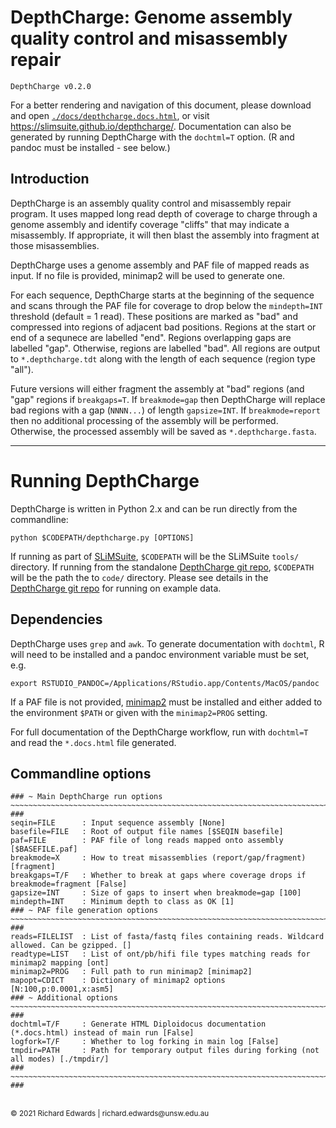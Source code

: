 # DepthCharge: Genome assembly quality control and misassembly repair

```
DepthCharge v0.2.0
```

For a better rendering and navigation of this document, please download and open [`./docs/depthcharge.docs.html`](./docs/depthcharge.docs.html), or visit <https://slimsuite.github.io/depthcharge/>.
Documentation can also be generated by running DepthCharge with the `dochtml=T` option. (R and pandoc must be installed - see below.)

## Introduction

DepthCharge is an assembly quality control and misassembly repair program. It uses mapped long read depth of
coverage to charge through a genome assembly and identify coverage "cliffs" that may indicate a misassembly.
If appropriate, it will then blast the assembly into fragment at those misassemblies.

DepthCharge uses a genome assembly and PAF file of mapped reads as input. If no file is provided, minimap2 will
be used to generate one.

For each sequence, DepthCharge starts at the beginning of the sequence and scans through the PAF file for
coverage to drop below the `mindepth=INT` threshold (default = 1 read). These positions are marked as "bad" and
compressed into regions of adjacent bad positions. Regions at the start or end of a sequnece are labelled "end".
Regions overlapping gaps are labelled "gap". Otherwise, regions are labelled "bad". All regions are output to
`*.depthcharge.tdt` along with the length of each sequence (region type "all").

Future versions will either fragment the assembly at "bad" regions (and "gap" regions if `breakgaps=T`. If
`breakmode=gap` then DepthCharge will replace bad regions with a gap (`NNNN...`) of length `gapsize=INT`. If
`breakmode=report` then no additional processing of the assembly will be performed. Otherwise, the processed
assembly will be saved as `*.depthcharge.fasta`.

---

# Running DepthCharge

DepthCharge is written in Python 2.x and can be run directly from the commandline:

    python $CODEPATH/depthcharge.py [OPTIONS]

If running as part of [SLiMSuite](http://slimsuite.blogspot.com/), `$CODEPATH` will be the SLiMSuite `tools/`
directory. If running from the standalone [DepthCharge git repo](https://github.com/slimsuite/depthcharge), `$CODEPATH`
will be the path the to `code/` directory. Please see details in the [DepthCharge git repo](https://github.com/slimsuite/depthcharge)
for running on example data.

## Dependencies

DepthCharge uses `grep` and `awk`. To generate documentation with `dochtml`, R will need to be installed and a
pandoc environment variable must be set, e.g.

    export RSTUDIO_PANDOC=/Applications/RStudio.app/Contents/MacOS/pandoc

If a PAF file is not provided, [minimap2](https://github.com/lh3/minimap2) must be installed and either added to
the environment `$PATH` or given with the `minimap2=PROG` setting.

For full documentation of the DepthCharge workflow, run with `dochtml=T` and read the `*.docs.html` file generated.


## Commandline options


```
### ~ Main DepthCharge run options ~~~~~~~~~~~~~~~~~~~~~~~~~~~~~~~~~~~~~~~~~~~~~~~~~~~~~~~~~~~~~~~~~~~~~~~~~~~~~~ ###
seqin=FILE      : Input sequence assembly [None]
basefile=FILE   : Root of output file names [$SEQIN basefile]
paf=FILE        : PAF file of long reads mapped onto assembly [$BASEFILE.paf]
breakmode=X     : How to treat misassemblies (report/gap/fragment) [fragment]
breakgaps=T/F   : Whether to break at gaps where coverage drops if breakmode=fragment [False]
gapsize=INT     : Size of gaps to insert when breakmode=gap [100]
mindepth=INT    : Minimum depth to class as OK [1]
### ~ PAF file generation options ~~~~~~~~~~~~~~~~~~~~~~~~~~~~~~~~~~~~~~~~~~~~~~~~~~~~~~~~~~~~~~~~~~~~~~~~~~~~~~~ ###
reads=FILELIST  : List of fasta/fastq files containing reads. Wildcard allowed. Can be gzipped. []
readtype=LIST   : List of ont/pb/hifi file types matching reads for minimap2 mapping [ont]
minimap2=PROG   : Full path to run minimap2 [minimap2]
mapopt=CDICT    : Dictionary of minimap2 options [N:100,p:0.0001,x:asm5]
### ~ Additional options ~~~~~~~~~~~~~~~~~~~~~~~~~~~~~~~~~~~~~~~~~~~~~~~~~~~~~~~~~~~~~~~~~~~~~~~~~~~~~~~~~~~~~~~~ ###
dochtml=T/F     : Generate HTML Diploidocus documentation (*.docs.html) instead of main run [False]
logfork=T/F     : Whether to log forking in main log [False]
tmpdir=PATH     : Path for temporary output files during forking (not all modes) [./tmpdir/]
### ~~~~~~~~~~~~~~~~~~~~~~~~~~~~~~~~~~~~~~~~~~~~~~~~~~~~~~~~~~~~~~~~~~~~~~~~~~~~~~~~~~~~~~~~~~~~~~~~~~~~~~~~~~~~~ ###
```



<br>
<small>&copy; 2021 Richard Edwards | richard.edwards@unsw.edu.au</small>
